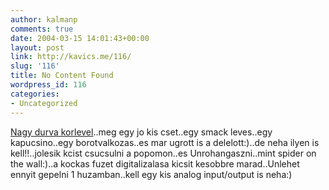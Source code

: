 ```yaml
---
author: kalmanp
comments: true
date: 2004-03-15 14:01:43+00:00
layout: post
link: http://kavics.me/116/
slug: '116'
title: No Content Found
wordpress_id: 116
categories:
- Uncategorized
---
```


[Nagy durva korlevel](http://kavics.freeblog.hu/Files/peter1.txt)..meg egy jo kis cset..egy smack leves..egy kapucsino..egy borotvalkozas..es mar ugrott is a delelott:)..de neha ilyen is kell!!..jolesik kcist csucsulni a popomon..es Unrohangaszni..mint spider on the wall:)..a kockas fuzet digitalizalasa kicsit kesobbre marad..Unlehet ennyit gepelni 1 huzamban..kell egy kis analog input/output is neha:)
